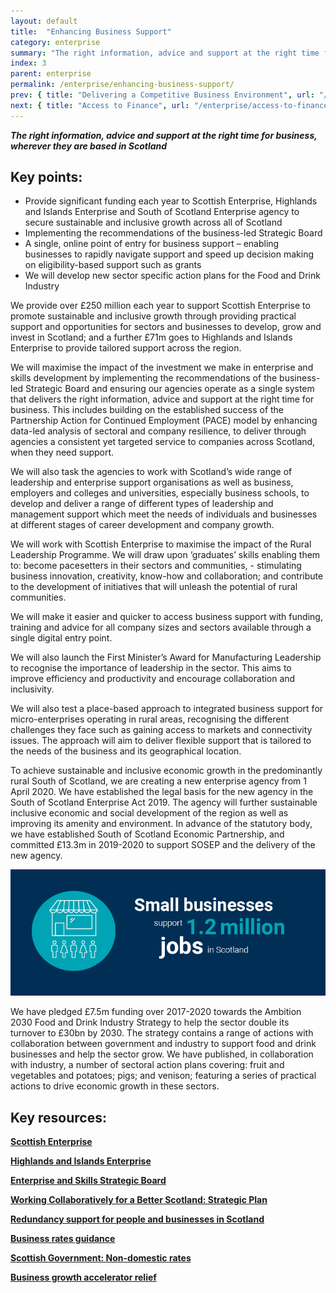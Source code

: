 ```yaml
---
layout: default
title:  "Enhancing Business Support"
category: enterprise
summary: "The right information, advice and support at the right time for business, wherever they are based in Scotland"
index: 3
parent: enterprise
permalink: /enterprise/enhancing-business-support/
prev: { title: "Delivering a Competitive Business Environment", url: "/enterprise/competitive-business-environment/" }
next: { title: "Access to Finance", url: "/enterprise/access-to-finance/" }
---
```


***The right information, advice and support at the right time for business, wherever they are based in Scotland***

## Key points:

- Provide significant funding each year to Scottish Enterprise, Highlands and Islands Enterprise and South of Scotland Enterprise agency to secure sustainable and inclusive growth across all of Scotland
- Implementing the recommendations of the business-led Strategic Board
- A single, online point of entry for business support – enabling businesses to rapidly navigate support and speed up decision making on eligibility-based support such as grants
- We will develop  new sector specific action plans for the Food and Drink Industry

We provide over £250 million each year to support Scottish Enterprise to promote sustainable and inclusive growth through providing practical support and opportunities for sectors and businesses to develop, grow and invest in Scotland; and a further £71m goes to Highlands and Islands Enterprise to provide tailored support across the region.  

We will maximise the impact of the investment we make in enterprise and skills development by implementing the recommendations of the business-led Strategic Board and ensuring our agencies operate as a single system that delivers the right information, advice and support at the right time for business. This includes building on the established success of the Partnership Action for Continued Employment (PACE) model by enhancing data-led analysis of sectoral and company resilience, to deliver through agencies a consistent yet targeted service to companies across Scotland, when they need support.  

We will also task the agencies to work with Scotland’s wide range of leadership and enterprise support organisations as well as business, employers and colleges and universities, especially business schools, to develop and deliver a range of different types of leadership and management support which meet the needs of individuals and businesses at different stages of career development and company growth.  

We will work with Scottish Enterprise to maximise the impact of the Rural Leadership Programme.  We will draw upon ‘graduates’ skills enabling them to: become pacesetters in their sectors and communities, - stimulating business innovation, creativity, know-how and collaboration; and contribute to the development of initiatives that will unleash the potential of rural communities.  

We will make it easier and quicker to access business support with funding, training and advice for all company sizes and sectors available through a single digital entry point.  

We will also launch the First Minister’s Award for Manufacturing Leadership to recognise the importance of leadership in the sector. This aims to improve efficiency and productivity and encourage collaboration and inclusivity.  

We will also test a place-based approach to integrated business support for micro-enterprises operating in rural areas, recognising the different challenges they face such as gaining access to markets and connectivity issues.   The approach will aim to deliver flexible support that is tailored to the needs of the business and its geographical location.  

To achieve sustainable and inclusive economic growth in the predominantly rural South of Scotland, we are creating a new enterprise agency from 1 April 2020.  We have established the legal basis for the new agency in the South of Scotland Enterprise Act 2019.  The agency will further sustainable inclusive economic and social development of the region as well as improving its amenity and environment.  In advance of the statutory body, we have established South of Scotland Economic Partnership, and committed £13.3m in 2019-2020 to support SOSEP and the delivery of the new agency.  

![](/assets/images/infographics/Enterprise.7.jpg)
<br>

We have pledged £7.5m funding over 2017-2020 towards the Ambition 2030 Food and Drink Industry Strategy to help the sector double its turnover to £30bn by 2030. The strategy contains a range of actions with collaboration between government and industry to support food and drink businesses and help the sector grow. We have published, in collaboration with industry, a number of sectoral action plans covering: fruit and vegetables and potatoes; pigs; and venison; featuring a series of practical actions to drive economic growth in these sectors.  

## Key resources:

**[Scottish Enterprise](https://www.scottish-enterprise.com/)**

**[Highlands and Islands Enterprise](http://www.hie.co.uk/)**

**[Enterprise and Skills Strategic Board](https://www.gov.scot/groups/enterprise-and-skills-strategic-board/)**

**[Working Collaboratively for a Better Scotland: Strategic Plan](https://www.gov.scot/Resource/0054/00542105.pdf)**

**[Redundancy support for people and businesses in Scotland](https://www.skillsdevelopmentscotland.co.uk/what-we-do/employability-skills/partnership-action-for-continuing-employment-pace/)**

**[Business rates guidance](https://www.mygov.scot/business-rates-guidance/)**

**[Scottish Government: Non-domestic rates](https://www.gov.scot/policies/local-government/non-domestic-rates/)**

**[Business growth accelerator relief](https://www.mygov.scot/business-rates-relief/business-growth-accelerator-relief/)**
